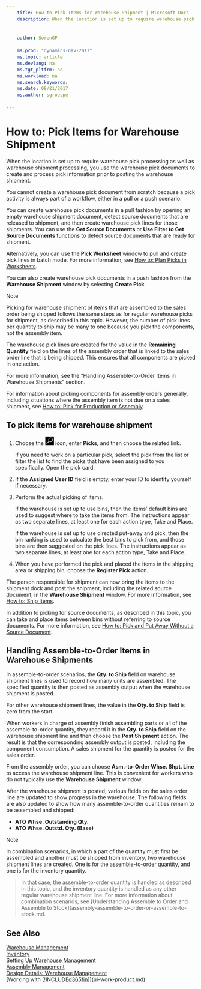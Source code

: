 ```yaml
---
    title: How to Pick Items for Warehouse Shipment | Microsoft Docs
    description: When the location is set up to require warehouse pick processing as well as warehouse shipment processing, you use the warehouse pick documents to create and process pick information prior to posting the warehouse shipment.
    
     
    author: SorenGP

    ms.prod: "dynamics-nav-2017"
    ms.topic: article
    ms.devlang: na
    ms.tgt_pltfrm: na
    ms.workload: na
    ms.search.keywords:
    ms.date: 08/21/2017
    ms.author: sgroespe

---
```

# How to: Pick Items for Warehouse Shipment
When the location is set up to require warehouse pick processing as well as warehouse shipment processing, you use the warehouse pick documents to create and process pick information prior to posting the warehouse shipment.  

You cannot create a warehouse pick document from scratch because a pick activity is always part of a workflow, either in a pull or a push scenario.  

You can create warehouse pick documents in a pull fashion by opening an empty warehouse shipment document, detect source documents that are released to shipment, and then create warehouse pick lines for those shipments. You can use the **Get Source Documents** or **Use Filter to Get Source Documents** functions to detect source documents that are ready for shipment.

Alternatively, you can use the **Pick Worksheet** window to pull and create pick lines in batch mode. For more information, see [How to: Plan Picks in Worksheets](warehouse-how-to-plan-picks-in-worksheets.md).  

You can also create warehouse pick documents in a push fashion from the **Warehouse Shipment** window by selecting **Create Pick**.  

> [!NOTE]  
>  Picking for warehouse shipment of items that are assembled to the sales order being shipped follows the same steps as for regular warehouse picks for shipment, as described in this topic. However, the number of pick lines per quantity to ship may be many to one because you pick the components, not the assembly item.  
>   
>  The warehouse pick lines are created for the value in the **Remaining Quantity** field on the lines of the assembly order that is linked to the sales order line that is being shipped. This ensures that all components are picked in one action.  
>   
>  For more information, see the “Handling Assemble-to-Order Items in Warehouse Shipments” section.  
>   
>  For information about picking components for assembly orders generally, including situations where the assembly item is not due on a sales shipment, see [How to: Pick for Production or Assembly](warehouse-how-to-pick-for-production.md).  

## To pick items for warehouse shipment  
1.  Choose the ![Search for Page or Report](media/ui-search/search_small.png "Search for Page or Report icon") icon, enter **Picks**, and then choose the related link.  

    If you need to work on a particular pick, select the pick from the list or filter the list to find the picks that have been assigned to you specifically. Open the pick card.  
2.  If the **Assigned User ID** field is empty, enter your ID to identify yourself if necessary.  
3.  Perform the actual picking of items.  

    If the warehouse is set up to use bins, then the items’ default bins are used to suggest where to take the items from. The instructions appear as two separate lines, at least one for each action type, Take and Place.  

    If the warehouse is set up to use directed put-away and pick, then the bin ranking is used to calculate the best bins to pick from, and those bins are then suggested on the pick lines. The instructions appear as two separate lines, at least one for each action type, Take and Place.  

4.  When you have performed the pick and placed the items in the shipping area or shipping bin, choose the **Register Pick** action.  

The person responsible for shipment can now bring the items to the shipment dock and post the shipment, including the related source document, in the **Warehouse Shipment** window. For more information, see [How to: Ship Items](warehouse-how-ship-items.md).   

In addition to picking for source documents, as described in this topic, you can take and place items between bins without referring to source documents. For more information, see [How to: Pick and Put Away Without a Source Document](warehouse-how-to-create-put-aways-from-internal-put-aways.md).  

## Handling Assemble-to-Order Items in Warehouse Shipments
In assemble-to-order scenarios, the **Qty. to Ship** field on warehouse shipment lines is used to record how many units are assembled. The specified quantity is then posted as assembly output when the warehouse shipment is posted.

For other warehouse shipment lines, the value in the **Qty. to Ship** field is zero from the start.

When workers in charge of assembly finish assembling parts or all of the assemble-to-order quantity, they record it in the **Qty. to Ship** field on the warehouse shipment line and then choose the **Post Shipment** action. The result is that the corresponding assembly output is posted, including the component consumption. A sales shipment for the quantity is posted for the sales order.

From the assembly order, you can choose **Asm.-to-Order Whse. Shpt. Line** to access the warehouse shipment line. This is convenient for workers who do not typically use the **Warehouse Shipment** window.

After the warehouse shipment is posted, various fields on the sales order line are updated to show progress in the warehouse. The following fields are also updated to show how many assemble-to-order quantities remain to be assembled and shipped:

- **ATO Whse. Outstanding Qty.**
- **ATO Whse. Outstd. Qty. (Base)**

> [!NOTE]
> In combination scenarios, in which a part of the quantity must first be assembled and another must be shipped from inventory, two warehouse shipment lines are created. One is for the assemble-to-order quantity, and one is for the inventory quantity.

> In that case, the assemble-to-order quantity is handled as described in this topic, and the inventory quantity is handled as any other regular warehouse shipment line. For more information about combination scenarios, see [Understanding Assemble to Order and Assemble to Stock](assembly-assemble-to-order-or-assemble-to-stock.md.

## See Also  
[Warehouse Management](warehouse-manage-warehouse.md)  
[Inventory](inventory-manage-inventory.md)  
[Setting Up Warehouse Management](warehouse-setup-warehouse.md)     
[Assembly Management](assembly-assemble-items.md)    
[Design Details: Warehouse Management](design-details-warehouse-management.md)  
[Working with [!INCLUDE[d365fin](includes/d365fin_md.md)]](ui-work-product.md)
